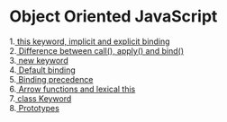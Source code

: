 # Object Oriented JavaScript

1.[ this keyword, implicit and explicit binding](./this.md) </br>
2.[ Difference between call(), apply() and bind()](./diffCAB.md) </br>
3.[ new keyword](./new.md) </br>
4.[ Default binding](./defaultBinding.md)</br>
5.[ Binding precedence](./bindingPrecedence.md) </br>
6.[ Arrow functions and lexical this](./lexThis.md) </br>
7.[ class Keyword](./class.md) </br>
8.[ Prototypes](./Prototypes.md) 
